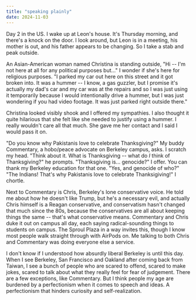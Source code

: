 ```yaml
---
title: "speaking plainly"
date: 2024-11-03
---
```


Day 2 in the US. I wake up at Leon's house. It's Thursday morning, and there's a knock on the door. I look around, but Leon is in a meeting, his mother is out, and his father appears to be changing. So I take a stab and peak outside.

An Asian-American woman named Christina is standing outside, "Hi -- I'm not here at all for any political purposes but..." I wonder if she's here for religious purposes. "I parked my car out here on this street and it got broken into. It was a hummer -- I know, a gas guzzler, but I promise it's actually my dad's car and my car was at the repairs and so I was just using it temporarily because I would intentionally drive a hummer, but I was just wondering if you had video footage. It was just parked right outside there."

Christina looked visibly shook and I offered my sympathies. I also thought it quite hilarious that she felt like she needed to justify using a hummer. I really wouldn't care all that much. She gave me her contact and I said I would pass it on. 

"Do you know why Pakistanis love to celebrate Thanksgiving?" My buddy Commentary, a hobo/peace advocate on Berkeley campus, asks. I scratch my head. "Think about it. What is Thanksgiving -- what do *I* think of Thanksgiving?" he prompts. "Thanksgiving is... genocide?" I offer. You can thank my Berkeley education for that one. "Yes, and genocide of who?" "The Indians! That's why Pakistanis love to celebrate Thanksigiving!" I chortle.

Next to Commentary is Chris, Berkeley's lone conservative voice. He told me about how he doesn't like Trump, but he's a necessary evil, and actually Chris himself is a Reagan conservative, and conservatism hasn't changed that much since the 80s, because the conservatives are all about keeping things the same -- that's what conservative means. Commentary and Chris duke it out on campus all day, each saying radical-sounding things to students on campus. The Sproul Plaza in a way invites this, though I know most people walk straight through with AirPods on. Me talking to both Chris and Commentary was doing everyone else a service.

I don't know if I understood how absurdly liberal Berkeley is until this day. When I see Berkeley, San Francisco and Oakland after coming back from Taiwan, I see a bunch of people who are scared to offend, scared to make jokes, scared to talk about what they really feel for fear of judgement. There are a few exceptions, like Commentary. But I think people my age are burdened by a perfectionism when it comes to speech and ideas. A perfectionism that hinders curiosity and self-realization.
